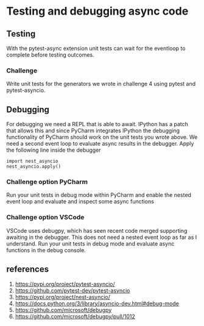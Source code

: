 # Testing and debugging async code

## Testing
With the pytest-async extension unit tests can wait for the eventloop to complete before testing outcomes.

### Challenge
Write unit tests for the generators we wrote in challenge 4 using pytest and pytest-asyncio.

## Debugging
For debugging we need a REPL that is able to await. IPython has a patch that allows this and since PyCharm integrates IPython the debugging functionality of PyCharm should work on the unit tests you wrote above.
We need a second event loop to evaluate async results in the debugger.
Apply the following line inside the debugger
```
import nest_asyncio 
nest_asyncio.apply()
```

### Challenge option PyCharm
Run your unit tests in debug mode within PyCharm and enable the nested event loop and evaluate and inspect some async functions

### Challenge option VSCode
VSCode uses debugpy, which has seen recent code merged supporting awaiting in the debugger. This does not need a nested event loop as far as I understand.
Run your unit tests in debug mode and evaluate async functions in the debug console.

## references

1. https://pypi.org/project/pytest-asyncio/
1. https://github.com/pytest-dev/pytest-asyncio
1. https://pypi.org/project/nest-asyncio/
1. https://docs.python.org/3/library/asyncio-dev.html#debug-mode
1. https://github.com/microsoft/debugpy
1. https://github.com/microsoft/debugpy/pull/1012